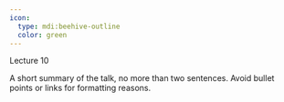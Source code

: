 ```yaml
---
icon: 
  type: mdi:beehive-outline
  color: green
---
```


Lecture 10

A short summary of the talk, no more than two sentences. Avoid bullet points or links for formatting reasons.